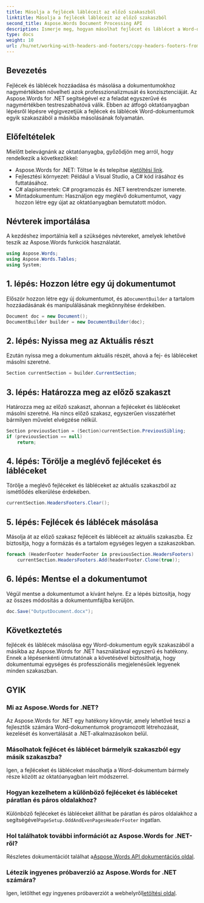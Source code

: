```yaml
---
title: Másolja a fejlécek lábléceit az előző szakaszból
linktitle: Másolja a fejlécek lábléceit az előző szakaszból
second_title: Aspose.Words Document Processing API
description: Ismerje meg, hogyan másolhat fejlécet és láblécet a Word-dokumentumok szakaszai között az Aspose.Words for .NET használatával. Ez a részletes útmutató biztosítja a következetességet és a professzionalizmust.
type: docs
weight: 10
url: /hu/net/working-with-headers-and-footers/copy-headers-footers-from-previous-section/
---
```

## Bevezetés

Fejlécek és láblécek hozzáadása és másolása a dokumentumokhoz nagymértékben növelheti azok professzionalizmusát és konzisztenciáját. Az Aspose.Words for .NET segítségével ez a feladat egyszerűvé és nagymértékben testreszabhatóvá válik. Ebben az átfogó oktatóanyagban lépésről lépésre végigvezetjük a fejlécek és láblécek Word-dokumentumok egyik szakaszából a másikba másolásának folyamatán.

## Előfeltételek

Mielőtt belevágnánk az oktatóanyagba, győződjön meg arról, hogy rendelkezik a következőkkel:

-  Aspose.Words for .NET: Töltse le és telepítse a[letöltési link](https://releases.aspose.com/words/net/).
- Fejlesztési környezet: Például a Visual Studio, a C# kód írásához és futtatásához.
- C# alapismeretek: C# programozás és .NET keretrendszer ismerete.
- Mintadokumentum: Használjon egy meglévő dokumentumot, vagy hozzon létre egy újat az oktatóanyagban bemutatott módon.

## Névterek importálása

A kezdéshez importálnia kell a szükséges névtereket, amelyek lehetővé teszik az Aspose.Words funkciók használatát.

```csharp
using Aspose.Words;
using Aspose.Words.Tables;
using System;
```

## 1. lépés: Hozzon létre egy új dokumentumot

 Először hozzon létre egy új dokumentumot, és a`DocumentBuilder` a tartalom hozzáadásának és manipulálásának megkönnyítése érdekében.

```csharp
Document doc = new Document();
DocumentBuilder builder = new DocumentBuilder(doc);
```

## 2. lépés: Nyissa meg az Aktuális részt

Ezután nyissa meg a dokumentum aktuális részét, ahová a fej- és lábléceket másolni szeretné.

```csharp
Section currentSection = builder.CurrentSection;
```

## 3. lépés: Határozza meg az előző szakaszt

Határozza meg az előző szakaszt, ahonnan a fejléceket és lábléceket másolni szeretné. Ha nincs előző szakasz, egyszerűen visszatérhet bármilyen művelet elvégzése nélkül.

```csharp
Section previousSection = (Section)currentSection.PreviousSibling;
if (previousSection == null)
    return;
```

## 4. lépés: Törölje a meglévő fejléceket és lábléceket

Törölje a meglévő fejléceket és lábléceket az aktuális szakaszból az ismétlődés elkerülése érdekében.

```csharp
currentSection.HeadersFooters.Clear();
```

## 5. lépés: Fejlécek és láblécek másolása

Másolja át az előző szakasz fejléceit és lábléceit az aktuális szakaszba. Ez biztosítja, hogy a formázás és a tartalom egységes legyen a szakaszokban.

```csharp
foreach (HeaderFooter headerFooter in previousSection.HeadersFooters)
    currentSection.HeadersFooters.Add(headerFooter.Clone(true));
```

## 6. lépés: Mentse el a dokumentumot

Végül mentse a dokumentumot a kívánt helyre. Ez a lépés biztosítja, hogy az összes módosítás a dokumentumfájlba kerüljön.

```csharp
doc.Save("OutputDocument.docx");
```

## Következtetés

fejlécek és láblécek másolása egy Word-dokumentum egyik szakaszából a másikba az Aspose.Words for .NET használatával egyszerű és hatékony. Ennek a lépésenkénti útmutatónak a követésével biztosíthatja, hogy dokumentumai egységes és professzionális megjelenésűek legyenek minden szakaszban.

## GYIK

### Mi az Aspose.Words for .NET?

Az Aspose.Words for .NET egy hatékony könyvtár, amely lehetővé teszi a fejlesztők számára Word-dokumentumok programozott létrehozását, kezelését és konvertálását a .NET-alkalmazásokon belül.

### Másolhatok fejlécet és láblécet bármelyik szakaszból egy másik szakaszba?

Igen, a fejléceket és lábléceket másolhatja a Word-dokumentum bármely része között az oktatóanyagban leírt módszerrel.

### Hogyan kezelhetem a különböző fejléceket és lábléceket páratlan és páros oldalakhoz?

 Különböző fejléceket és lábléceket állíthat be páratlan és páros oldalakhoz a segítségével`PageSetup.OddAndEvenPagesHeaderFooter` ingatlan.

### Hol találhatok további információt az Aspose.Words for .NET-ről?

 Részletes dokumentációt találhat a[Aspose.Words API dokumentációs oldal](https://reference.aspose.com/words/net/).

### Létezik ingyenes próbaverzió az Aspose.Words for .NET számára?

 Igen, letölthet egy ingyenes próbaverziót a webhelyről[letöltési oldal](https://releases.aspose.com/).